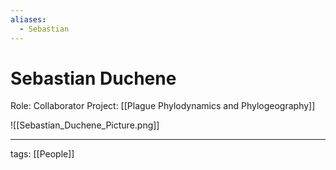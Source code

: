 ```yaml
---
aliases:
  - Sebastian
---
```


# Sebastian Duchene

Role: Collaborator
Project: [[Plague Phylodynamics and Phylogeography]]

![[Sebastian_Duchene_Picture.png]]

---

tags: [[People]]
